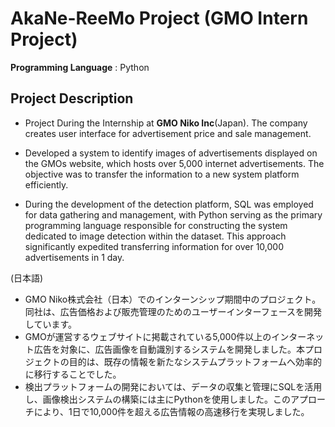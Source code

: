 # AkaNe-ReeMo Project (GMO Intern Project)

**Programming Language** : Python

## Project Description
- Project During the Internship at **GMO Niko Inc**(Japan). The company creates user interface for advertisement price and sale management.

- Developed a system to identify images of advertisements displayed on the GMOs website, which hosts over 5,000 internet advertisements. The objective was to transfer the information to a new system platform efficiently.

- During the development of the detection platform, SQL was employed for data gathering and management, with Python serving as the primary programming language responsible for constructing the system dedicated to image detection within the dataset. This approach significantly expedited transferring information for over 10,000 advertisements in 1 day.

(日本語)
- GMO Niko株式会社（日本）でのインターンシップ期間中のプロジェクト。同社は、広告価格および販売管理のためのユーザーインターフェースを開発しています。
- GMOが運営するウェブサイトに掲載されている5,000件以上のインターネット広告を対象に、広告画像を自動識別するシステムを開発しました。本プロジェクトの目的は、既存の情報を新たなシステムプラットフォームへ効率的に移行することでした。
- 検出プラットフォームの開発においては、データの収集と管理にSQLを活用し、画像検出システムの構築には主にPythonを使用しました。このアプローチにより、1日で10,000件を超える広告情報の高速移行を実現しました。

